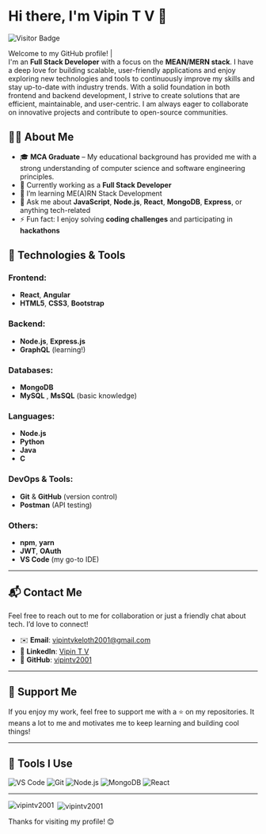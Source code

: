 # Hi there, I'm Vipin T V 👋

![Visitor Badge](https://visitor-badge.laobi.icu/badge?page_id=vipintv2001.vipintv2001)

Welcome to my GitHub profile!  |   
I'm an **Full Stack Developer** with a focus on the **MEAN/MERN stack**. I have a deep love for building scalable, user-friendly applications and enjoy exploring new technologies and tools to continuously improve my skills and stay up-to-date with industry trends. 
With a solid foundation in both frontend and backend development, I strive to create solutions that are efficient, maintainable, and user-centric. I am always eager to collaborate on innovative projects and contribute to open-source communities.

## 🧑‍💻 About Me

- 🎓 **MCA Graduate** – My educational background has provided me with a strong understanding of computer science and software engineering principles.
- 💼 Currently working as a **Full Stack Developer**
- 🌱 I’m learning ME(A)RN Stack Development
- 💬 Ask me about **JavaScript**, **Node.js**, **React**, **MongoDB**, **Express**, or anything tech-related
- ⚡ Fun fact: I enjoy solving **coding challenges** and participating in **hackathons**
  
## 🚀 Technologies & Tools

### Frontend:
- **React**, **Angular**
- **HTML5**, **CSS3**, **Bootstrap**

### Backend:
- **Node.js**, **Express.js**
- **GraphQL** (learning!)

### Databases:
- **MongoDB**
- **MySQL** , **MsSQL** (basic knowledge)

### Languages:
- **Node.js**
- **Python**
- **Java**
- **C**

### DevOps & Tools:
- **Git** & **GitHub** (version control)
- **Postman** (API testing)

### Others:
- **npm**, **yarn**
- **JWT**, **OAuth**
- **VS Code** (my go-to IDE)

---

## 📬 Contact Me

Feel free to reach out to me for collaboration or just a friendly chat about tech. I’d love to connect!

- ✉️ **Email**: [vipintvkeloth2001@gmail.com](mailto:vipintvkeloth2001@gmail.com)
- 💼 **LinkedIn**: [Vipin T V](https://www.linkedin.com/in/vipin-t-v-aa393b230)
- 🔗 **GitHub**: [vipintv2001](https://github.com/vipintv2001)

---

## 🙌 Support Me

If you enjoy my work, feel free to support me with a ⭐ on my repositories. It means a lot to me and motivates me to keep learning and building cool things!

---

## 🔧 Tools I Use

![VS Code](https://img.shields.io/badge/VS%20Code-0078d4?style=flat&logo=visual-studio-code&logoColor=white)
![Git](https://img.shields.io/badge/Git-F05032?style=flat&logo=git&logoColor=white)
![Node.js](https://img.shields.io/badge/Node.js-339933?style=flat&logo=node.js&logoColor=white)
![MongoDB](https://img.shields.io/badge/MongoDB-47A248?style=flat&logo=mongodb&logoColor=white)
![React](https://img.shields.io/badge/React-61DAFB?style=flat&logo=react&logoColor=black)

---


<p><img align="left" src="https://github-readme-stats.vercel.app/api/top-langs?username=vipintv2001&show_icons=true&locale=en&layout=compact" alt="vipintv2001" /></p>

<p>&nbsp;<img align="center" src="https://github-readme-stats.vercel.app/api?username=vipintv2001&show_icons=true&locale=en" alt="vipintv2001" /></p>

Thanks for visiting my profile! 😊
